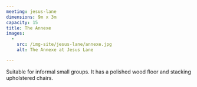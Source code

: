 ```yaml
---
meeting: jesus-lane
dimensions: 9m x 3m
capacity: 15
title: The Annexe
images:
  -
    src: /img-site/jesus-lane/annexe.jpg
    alt: The Annexe at Jesus Lane

---
```


Suitable for informal small groups. It has a polished
wood floor and stacking upholstered chairs.
